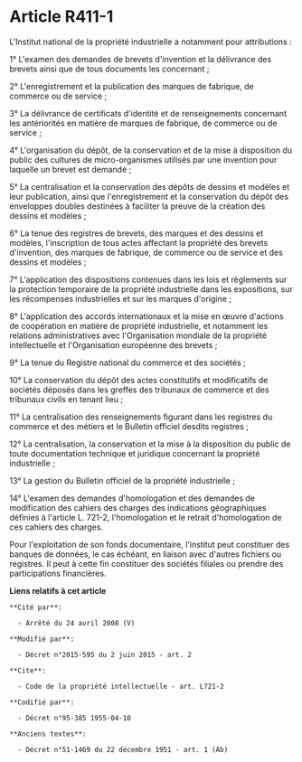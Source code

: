 # Article R411-1

L'Institut national de la propriété industrielle a notamment pour attributions : 

1° L'examen des demandes de brevets d'invention et la délivrance des brevets ainsi que de tous documents les concernant ; 

2° L'enregistrement et la publication des marques de fabrique, de commerce ou de service ; 

3° La délivrance de certificats d'identité et de renseignements concernant les antériorités en matière de marques de
fabrique, de commerce ou de service ; 

4° L'organisation du dépôt, de la conservation et de la mise à disposition du public des cultures de micro-organismes
utilisés par une invention pour laquelle un brevet est demandé ; 

5° La centralisation et la conservation des dépôts de dessins et modèles et leur publication, ainsi que l'enregistrement et
la conservation du dépôt des enveloppes doubles destinées à faciliter la preuve de la création des dessins et modèles ; 

6° La tenue des registres de brevets, des marques et des dessins et modèles, l'inscription de tous actes affectant la
propriété des brevets d'invention, des marques de fabrique, de commerce ou de service et des dessins et modèles ; 

7° L'application des dispositions contenues dans les lois et règlements sur la protection temporaire de la propriété
industrielle dans les expositions, sur les récompenses industrielles et sur les marques d'origine ; 

8° L'application des accords internationaux et la mise en œuvre d'actions de coopération en matière de propriété
industrielle, et notamment les relations administratives avec l'Organisation mondiale de la propriété intellectuelle et
l'Organisation européenne des brevets ; 

9° La tenue du Registre national du commerce et des sociétés ; 

10° La conservation du dépôt des actes constitutifs et modificatifs de sociétés déposés dans les greffes des tribunaux de
commerce et des tribunaux civils en tenant lieu ; 

11° La centralisation des renseignements figurant dans les registres du commerce et des métiers et le Bulletin officiel
desdits registres ; 

12° La centralisation, la conservation et la mise à la disposition du public de toute documentation technique et juridique
concernant la propriété industrielle ; 

13° La gestion du Bulletin officiel de la propriété industrielle ; 

14° L'examen des demandes d'homologation et des demandes de modification des cahiers des charges des indications
géographiques définies à l'article L. 721-2, l'homologation et le retrait d'homologation de ces cahiers des charges. 

Pour l'exploitation de son fonds documentaire, l'institut peut constituer des banques de données, le cas échéant, en liaison
avec d'autres fichiers ou registres. Il peut à cette fin constituer des sociétés filiales ou prendre des participations
financières.

**Liens relatifs à cet article**

	**Cité par**:

	  - Arrêté du 24 avril 2008 (V)

	**Modifié par**:

	  - Décret n°2015-595 du 2 juin 2015 - art. 2

	**Cite**:

	  - Code de la propriété intellectuelle - art. L721-2

	**Codifié par**:

	  - Décret n°95-385 1955-04-10

	**Anciens textes**:

	  - Décret n°51-1469 du 22 décembre 1951 - art. 1 (Ab)
